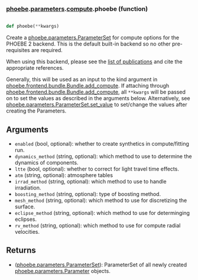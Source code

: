 ### [phoebe](phoebe.md).[parameters](phoebe.parameters.md).[compute](phoebe.parameters.compute.md).phoebe (function)


```py

def phoebe(**kwargs)

```



Create a [phoebe.parameters.ParameterSet](phoebe.parameters.ParameterSet.md) for compute options for the
PHOEBE 2 backend.  This is the default built-in backend so no other
pre-requisites are required.

When using this backend, please see the
[list of publications](https://phoebe-project/org/publications) and cite
the appropriate references.

Generally, this will be used as an input to the kind argument in
[phoebe.frontend.bundle.Bundle.add_compute](phoebe.frontend.bundle.Bundle.add_compute.md).  If attaching through
[phoebe.frontend.bundle.Bundle.add_compute](phoebe.frontend.bundle.Bundle.add_compute.md), all `**kwargs` will be
passed on to set the values as described in the arguments below.  Alternatively,
see [phoebe.parameters.ParameterSet.set_value](phoebe.parameters.ParameterSet.set_value.md) to set/change the values
after creating the Parameters.

Arguments
----------
* `enabled` (bool, optional): whether to create synthetics in compute/fitting
    run.
* `dynamics_method` (string, optional): which method to use to determine the
    dynamics of components.
* `ltte` (bool, optional): whether to correct for light travel time effects.
* `atm` (string, optional): atmosphere tables
* `irrad_method` (string, optional): which method to use to handle irradiation.
* `boosting_method` (string, optional): type of boosting method.
* `mesh_method` (string, optional): which method to use for discretizing
    the surface.
* `eclipse_method` (string, optional): which method to use for determinging
    eclipses.
* `rv_method` (string, optional): which method to use for compute radial
    velocities.

Returns
--------
* ([phoebe.parameters.ParameterSet](phoebe.parameters.ParameterSet.md)): ParameterSet of all newly created
    [phoebe.parameters.Parameter](phoebe.parameters.Parameter.md) objects.

